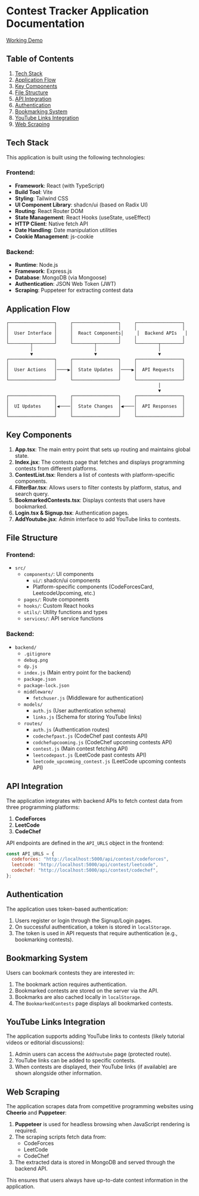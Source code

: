 # Contest Tracker Application Documentation
[Working Demo ](https://youtu.be/lHCGH6J84bU?si=9atBnUfHP6b4w20a)
## Table of Contents
1. [Tech Stack](#tech-stack)
2. [Application Flow](#application-flow)
3. [Key Components](#key-components)
4. [File Structure](#file-structure)
5. [API Integration](#api-integration)
6. [Authentication](#authentication)
7. [Bookmarking System](#bookmarking-system)
8. [YouTube Links Integration](#youtube-links-integration)
9. [Web Scraping](#web-scraping)

## Tech Stack

This application is built using the following technologies:

### Frontend:
- **Framework**: React (with TypeScript)
- **Build Tool**: Vite
- **Styling**: Tailwind CSS
- **UI Component Library**: shadcn/ui (based on Radix UI)
- **Routing**: React Router DOM
- **State Management**: React Hooks (useState, useEffect)
- **HTTP Client**: Native fetch API
- **Date Handling**: Date manipulation utilities
- **Cookie Management**: js-cookie

### Backend:
- **Runtime**: Node.js
- **Framework**: Express.js
- **Database**: MongoDB (via Mongoose)
- **Authentication**: JSON Web Token (JWT)
- **Scraping**: Puppeteer for extracting contest data

## Application Flow

```
┌─────────────────┐     ┌─────────────────┐     ┌─────────────────┐
│                 │     │                 │     │                 │
│  User Interface │     │  React Components│     │  Backend APIs   │
│                 │     │                 │     │                 │
└────────┬────────┘     └────────┬────────┘     └────────┬────────┘
         │                       │                       │
         ▼                       ▼                       ▼
┌─────────────────┐     ┌─────────────────┐     ┌─────────────────┐
│                 │     │                 │     │                 │
│  User Actions   │────▶│  State Updates  │────▶│  API Requests   │
│                 │     │                 │     │                 │
└─────────────────┘     └─────────────────┘     └─────────────────┘
                                                         │
                                                         ▼
┌─────────────────┐     ┌─────────────────┐     ┌─────────────────┐
│                 │     │                 │     │                 │
│  UI Updates     │◀────│  State Changes  │◀────│  API Responses  │
│                 │     │                 │     │                 │
└─────────────────┘     └─────────────────┘     └─────────────────┘
```

## Key Components

1. **App.tsx**: The main entry point that sets up routing and maintains global state.
2. **Index.jsx**: The contests page that fetches and displays programming contests from different platforms.
3. **ContestList.tsx**: Renders a list of contests with platform-specific components.
4. **FilterBar.tsx**: Allows users to filter contests by platform, status, and search query.
5. **BookmarkedContests.tsx**: Displays contests that users have bookmarked.
6. **Login.tsx & Signup.tsx**: Authentication pages.
7. **AddYoutube.jsx**: Admin interface to add YouTube links to contests.

## File Structure

### Frontend:
- `src/`
  - `components/`: UI components
    - `ui/`: shadcn/ui components
    - Platform-specific components (CodeForcesCard, LeetcodeUpcoming, etc.)
  - `pages/`: Route components
  - `hooks/`: Custom React hooks
  - `utils/`: Utility functions and types
  - `services/`: API service functions

### Backend:
- `backend/`
  - `.gitignore`
  - `debug.png`
  - `dp.js`
  - `index.js` (Main entry point for the backend)
  - `package.json`
  - `package-lock.json`
  - `middleware/`
    - `fetchuser.js` (Middleware for authentication)
  - `models/`
    - `auth.js` (User authentication schema)
    - `links.js` (Schema for storing YouTube links)
  - `routes/`
    - `auth.js` (Authentication routes)
    - `codechefpast.js` (CodeChef past contests API)
    - `codchefupcooming.js` (CodeChef upcoming contests API)
    - `contest.js` (Main contest fetching API)
    - `leetcodepast.js` (LeetCode past contests API)
    - `leetcode_upcomming_contest.js` (LeetCode upcoming contests API)

## API Integration

The application integrates with backend APIs to fetch contest data from three programming platforms:

1. **CodeForces**
2. **LeetCode**
3. **CodeChef**

API endpoints are defined in the `API_URLS` object in the frontend:

```javascript
const API_URLS = {
  codeforces: "http://localhost:5000/api/contest/codeforces",
  leetcode: "http://localhost:5000/api/contest/leetcode",
  codechef: "http://localhost:5000/api/contest/codechef",
};
```

## Authentication

The application uses token-based authentication:

1. Users register or login through the Signup/Login pages.
2. On successful authentication, a token is stored in `localStorage`.
3. The token is used in API requests that require authentication (e.g., bookmarking contests).

## Bookmarking System

Users can bookmark contests they are interested in:

1. The bookmark action requires authentication.
2. Bookmarked contests are stored on the server via the API.
3. Bookmarks are also cached locally in `localStorage`.
4. The `BookmarkedContests` page displays all bookmarked contests.

## YouTube Links Integration

The application supports adding YouTube links to contests (likely tutorial videos or editorial discussions):

1. Admin users can access the `AddYoutube` page (protected route).
2. YouTube links can be added to specific contests.
3. When contests are displayed, their YouTube links (if available) are shown alongside other information.

## Web Scraping

The application scrapes data from competitive programming websites using **Cheerio** and **Puppeteer**:

1. **Puppeteer** is used for headless browsing when JavaScript rendering is required.
2. The scraping scripts fetch data from:
   - CodeForces
   - LeetCode
   - CodeChef
3. The extracted data is stored in MongoDB and served through the backend API.

This ensures that users always have up-to-date contest information in the application.


